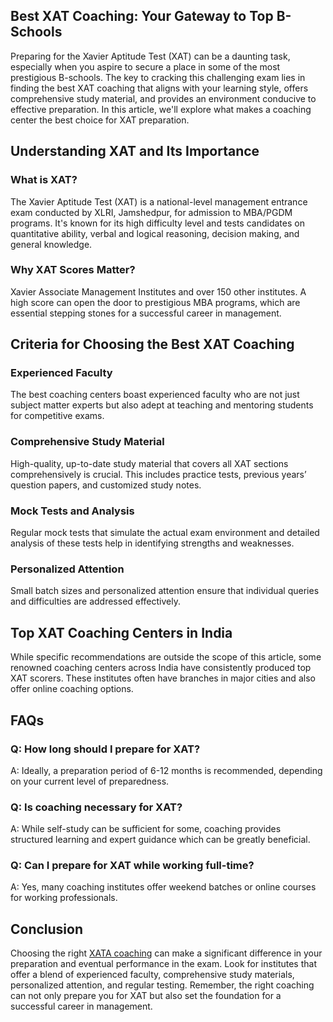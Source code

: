 <h2>Best XAT Coaching: Your Gateway to Top B-Schools</h2>
          <p>Preparing for the Xavier Aptitude Test (XAT) can be a daunting task, especially when you aspire to secure a place in some of the most prestigious B-schools. The key to cracking this challenging exam lies in finding the best XAT coaching that aligns with your learning style, offers comprehensive study material, and provides an environment conducive to effective preparation. In this article, we'll explore what makes a coaching center the best choice for XAT preparation.</p>
          <h2>Understanding XAT and Its Importance</h2>
          <h3>What is XAT?</h3>
          <p>The Xavier Aptitude Test (XAT) is a national-level management entrance exam conducted by XLRI, Jamshedpur, for admission to MBA/PGDM programs. It's known for its high difficulty level and tests candidates on quantitative ability, verbal and logical reasoning, decision making, and general knowledge.</p>
          <h3>Why XAT Scores Matter?</h3>
          <p>Xavier Associate Management Institutes and over 150 other institutes. A high score can open the door to prestigious MBA programs, which are essential stepping stones for a successful career in management.</p>
          <h2>Criteria for Choosing the Best XAT Coaching</h2>
          <h3>Experienced Faculty</h3>
          <p>The best coaching centers boast experienced faculty who are not just subject matter experts but also adept at teaching and mentoring students for competitive exams.</p>
          <h3>Comprehensive Study Material</h3>
          <p>High-quality, up-to-date study material that covers all XAT sections comprehensively is crucial. This includes practice tests, previous years’ question papers, and customized study notes.</p>
          <h3>Mock Tests and Analysis</h3>
          <p>Regular mock tests that simulate the actual exam environment and detailed analysis of these tests help in identifying strengths and weaknesses.</p>
          <h3>Personalized Attention</h3>
          <p>Small batch sizes and personalized attention ensure that individual queries and difficulties are addressed effectively.</p>
          <h2>Top XAT Coaching Centers in India</h2>
          <p>While specific recommendations are outside the scope of this article, some renowned coaching centers across India have consistently produced top XAT scorers. These institutes often have branches in major cities and also offer online coaching options.</p>
          <h2>FAQs</h2>
          <h3>Q: How long should I prepare for XAT?</h3>
          <p>A: Ideally, a preparation period of 6-12 months is recommended, depending on your current level of preparedness.</p>
          <h3>Q: Is coaching necessary for XAT?</h3>
          <p>A: While self-study can be sufficient for some, coaching provides structured learning and expert guidance which can be greatly beneficial.</p>
          <h3>Q: Can I prepare for XAT while working full-time?</h3>
          <p>A: Yes, many coaching institutes offer weekend batches or online courses for working professionals.</p>
          <h2>Conclusion</h2>
          <p>Choosing the right <a href="https://www.iquanta.in/xat-coaching">XATA coaching</a> can make a significant difference in your preparation and eventual performance in the exam. Look for institutes that offer a blend of experienced faculty, comprehensive study materials, personalized attention, and regular testing. Remember, the right coaching can not only prepare you for XAT but also set the foundation for a successful career in management.</p>         
